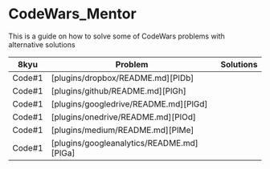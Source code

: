# CodeWars_Mentor
This is a guide on how to solve some of CodeWars problems with alternative solutions




| 8kyu   | Problem | Solutions |
| ------ | ------ | ------ |
| Code#1 | [plugins/dropbox/README.md][PlDb] |
| Code#1 | [plugins/github/README.md][PlGh] |
| Code#1 | [plugins/googledrive/README.md][PlGd] |
| Code#1 | [plugins/onedrive/README.md][PlOd] |
| Code#1 | [plugins/medium/README.md][PlMe] |
| Code#1 | [plugins/googleanalytics/README.md][PlGa] |
